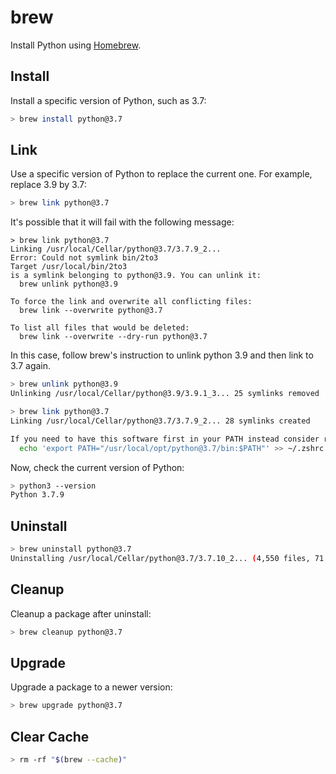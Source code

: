 # brew

Install Python using [Homebrew](https://brew.sh/).

## Install

Install a specific version of Python, such as 3.7:

```sh
> brew install python@3.7
```

## Link

Use a specific version of Python to replace the current one. For example, replace 3.9 by 3.7:

```sh
> brew link python@3.7
```

It's possible that it will fail with the following message:

```
> brew link python@3.7
Linking /usr/local/Cellar/python@3.7/3.7.9_2...
Error: Could not symlink bin/2to3
Target /usr/local/bin/2to3
is a symlink belonging to python@3.9. You can unlink it:
  brew unlink python@3.9

To force the link and overwrite all conflicting files:
  brew link --overwrite python@3.7

To list all files that would be deleted:
  brew link --overwrite --dry-run python@3.7
```

In this case, follow brew's instruction to unlink python 3.9 and then link to 3.7 again.

```sh
> brew unlink python@3.9
Unlinking /usr/local/Cellar/python@3.9/3.9.1_3... 25 symlinks removed
```

```sh
> brew link python@3.7
Linking /usr/local/Cellar/python@3.7/3.7.9_2... 28 symlinks created

If you need to have this software first in your PATH instead consider running:
  echo 'export PATH="/usr/local/opt/python@3.7/bin:$PATH"' >> ~/.zshrc
```

Now, check the current version of Python:

```sh
> python3 --version
Python 3.7.9
```

## Uninstall

```sh
> brew uninstall python@3.7
Uninstalling /usr/local/Cellar/python@3.7/3.7.10_2... (4,550 files, 71.7MB)
```

## Cleanup

Cleanup a package after uninstall:

```sh
> brew cleanup python@3.7
```

## Upgrade

Upgrade a package to a newer version:

```sh
> brew upgrade python@3.7
```

## Clear Cache

```sh
> rm -rf "$(brew --cache)"
```
